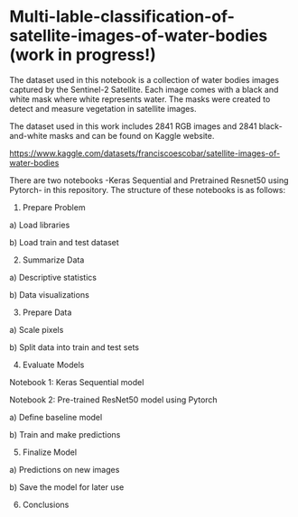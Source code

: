 # Multi-lable-classification-of-satellite-images-of-water-bodies (work in progress!)

The dataset used in this notebook is a collection of water bodies images captured by the Sentinel-2 Satellite. Each image comes with a 
black and white mask where white represents water. The masks were created to detect and measure vegetation in satellite images.

The dataset used in this work includes 2841 RGB images and 2841 black-and-white masks and can be found on Kaggle website.

https://www.kaggle.com/datasets/franciscoescobar/satellite-images-of-water-bodies

There are two notebooks -Keras Sequential and Pretrained Resnet50 using Pytorch- in this repository. The structure of these notebooks is as follows:

1. Prepare Problem

a) Load libraries

b) Load train and test dataset

2. Summarize Data

a) Descriptive statistics

b) Data visualizations

3. Prepare Data

a) Scale pixels

b) Split data into train and test sets

4. Evaluate Models

  Notebook 1: Keras Sequential model

  Notebook 2: Pre-trained ResNet50 model using Pytorch

a) Define baseline model

b) Train and make predictions

5. Finalize Model

a) Predictions on new images

b) Save the model for later use

6. Conclusions

